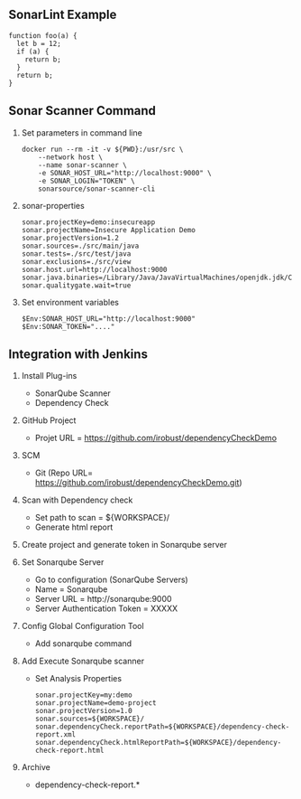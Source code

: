 ## SonarLint Example
```
function foo(a) { 
  let b = 12;
  if (a) {
    return b;
  }
  return b;
}
```
## Sonar Scanner Command
1. Set parameters in command line
	```
	docker run --rm -it -v ${PWD}:/usr/src \
        --network host \
        --name sonar-scanner \
        -e SONAR_HOST_URL="http://localhost:9000" \
        -e SONAR_LOGIN="TOKEN" \
        sonarsource/sonar-scanner-cli
	```
1. sonar-properties
	```
	sonar.projectKey=demo:insecureapp
	sonar.projectName=Insecure Application Demo
	sonar.projectVersion=1.2
	sonar.sources=./src/main/java
	sonar.tests=./src/test/java
	sonar.exclusions=./src/view
	sonar.host.url=http://localhost:9000
	sonar.java.binaries=/Library/Java/JavaVirtualMachines/openjdk.jdk/Contents/Home
	sonar.qualitygate.wait=true
	```
1. Set environment variables
	```
	$Env:SONAR_HOST_URL="http://localhost:9000"
	$Env:SONAR_TOKEN="...."
	```

## Integration with Jenkins
1. Install Plug-ins
	- SonarQube Scanner
	- Dependency Check
 
2. GitHub Project
	- Projet URL = https://github.com/irobust/dependencyCheckDemo
 
3. SCM
	- Git (Repo URL= https://github.com/irobust/dependencyCheckDemo.git)
 
4. Scan with Dependency check
	- Set path to scan = ${WORKSPACE}/
	- Generate html report
 
5. Create project and generate token in Sonarqube server
 
6. Set Sonarqube Server
	- Go to configuration (SonarQube Servers)
	- Name = Sonarqube
	- Server URL = http://sonarqube:9000
	- Server Authentication Token = XXXXX
 
7. Config Global Configuration Tool
	- Add sonarqube command
 
8. Add Execute Sonarqube scanner
	- Set Analysis Properties
		```
		sonar.projectKey=my:demo
		sonar.projectName=demo-project
		sonar.projectVersion=1.0
		sonar.sources=${WORKSPACE}/
		sonar.dependencyCheck.reportPath=${WORKSPACE}/dependency-check-report.xml
		sonar.dependencyCheck.htmlReportPath=${WORKSPACE}/dependency-check-report.html
		```
 
9. Archive
	- dependency-check-report.*
